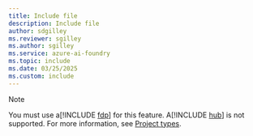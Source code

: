 ```yaml
---
title: Include file
description: Include file
author: sdgilley
ms.reviewer: sgilley
ms.author: sgilley
ms.service: azure-ai-foundry
ms.topic: include
ms.date: 03/25/2025
ms.custom: include
---
```


> [!NOTE]
> You must use a[!INCLUDE [fdp](fdp-project-name.md)] for this feature. A[!INCLUDE [hub](hub-project-name.md)] is not supported. For more information, see [Project types](../what-is-ai-foundry.md#project-types).